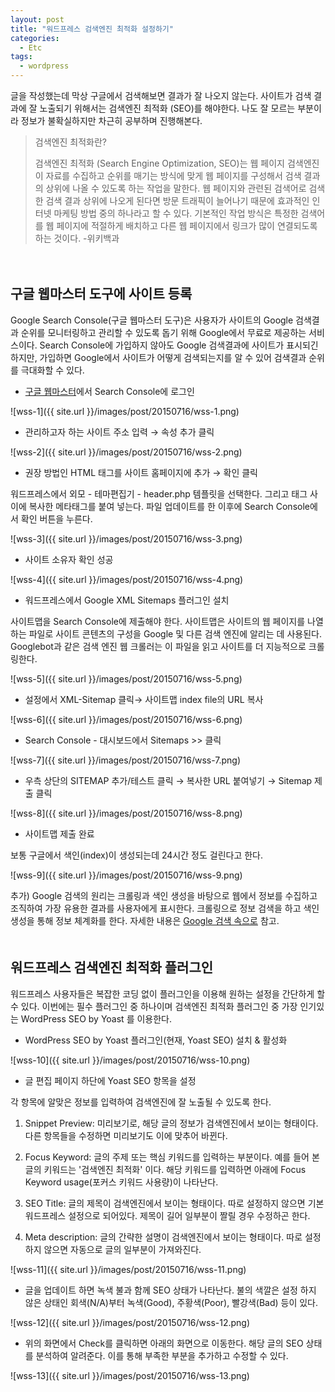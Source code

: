 ```yaml
---
layout: post
title: "워드프레스 검색엔진 최적화 설정하기"
categories:
  - Etc
tags:
  - wordpress
---
```


글을 작성했는데 막상 구글에서 검색해보면 결과가 잘 나오지 않는다. 사이트가 검색 결과에 잘 노출되기 위해서는 검색엔진 최적화 (SEO)를 해야한다. 나도 잘 모르는 부분이라 정보가 불확실하지만 차근히 공부하며 진행해본다.

> 검색엔진 최적화란?
> 
> 검색엔진 최적화 (Search Engine Optimization, SEO)는 웹 페이지 검색엔진이 자료를 수집하고 순위를 매기는 방식에 맞게 웹 페이지를 구성해서 검색 결과의 상위에 나올 수 있도록 하는 작업을 말한다. 웹 페이지와 관련된 검색어로 검색한 검색 결과 상위에 나오게 된다면 방문 트래픽이 늘어나기 때문에 효과적인 인터넷 마케팅 방법 중의 하나라고 할 수 있다. 기본적인 작업 방식은 특정한 검색어를 웹 페이지에 적절하게 배치하고 다른 웹 페이지에서 링크가 많이 연결되도록 하는 것이다. -위키백과

　  

## 구글 웹마스터 도구에 사이트 등록

Google Search Console(구글 웹마스터 도구)은 사용자가 사이트의 Google 검색결과 순위를 모니터링하고 관리할 수 있도록 돕기 위해 Google에서 무료로 제공하는 서비스이다. Search Console에 가입하지 않아도 Google 검색결과에 사이트가 표시되긴 하지만, 가입하면 Google에서 사이트가 어떻게 검색되는지를 알 수 있어 검색결과 순위를 극대화할 수 있다.

* [구글 웹마스터](https://www.google.com/webmasters/#?modal_active=none)에서 Search Console에 로그인

![wss-1]({{ site.url }}/images/post/20150716/wss-1.png)

* 관리하고자 하는 사이트 주소 입력 → 속성 추가 클릭

![wss-2]({{ site.url }}/images/post/20150716/wss-2.png)

* 권장 방법인 HTML 태그를 사이트 홈페이지에 추가 → 확인 클릭

워드프레스에서 외모 - 테마편집기 - header.php 템플릿을 선택한다. 그리고 <head></head> 태그 사이에 복사한 메타태그를 붙여 넣는다. 파일 업데이트를 한 이후에 Search Console에서 확인 버튼을 누른다.

![wss-3]({{ site.url }}/images/post/20150716/wss-3.png)

* 사이트 소유자 확인 성공

![wss-4]({{ site.url }}/images/post/20150716/wss-4.png)

* 워드프레스에서 Google XML Sitemaps 플러그인 설치

사이트맵을 Search Console에 제출해야 한다. 사이트맵은 사이트의 웹 페이지를 나열하는 파일로 사이트 콘텐츠의 구성을 Google 및 다른 검색 엔진에 알리는 데 사용된다. Googlebot과 같은 검색 엔진 웹 크롤러는 이 파일을 읽고 사이트를 더 지능적으로 크롤링한다.

![wss-5]({{ site.url }}/images/post/20150716/wss-5.png)

* 설정에서 XML-Sitemap 클릭→ 사이트맵 index file의 URL 복사

![wss-6]({{ site.url }}/images/post/20150716/wss-6.png)

* Search Console - 대시보드에서 Sitemaps >> 클릭

![wss-7]({{ site.url }}/images/post/20150716/wss-7.png)

* 우측 상단의 SITEMAP 추가/테스트 클릭 → 복사한 URL 붙여넣기 → Sitemap 제출 클릭

![wss-8]({{ site.url }}/images/post/20150716/wss-8.png)

* 사이트맵 제출 완료

보통 구글에서 색인(index)이 생성되는데 24시간 정도 걸린다고 한다.

![wss-9]({{ site.url }}/images/post/20150716/wss-9.png)

추가) Google 검색의 원리는 크롤링과 색인 생성을 바탕으로 웹에서 정보를 수집하고 조직하여 가장 유용한 결과를 사용자에게 표시한다. 크롤링으로 정보 검색을 하고 색인 생성을 통해 정보 체계화를 한다. 자세한 내용은 [Google 검색 속으로](http://www.google.co.kr/intl/ko/insidesearch/) 참고.  
　

## 워드프레스 검색엔진 최적화 플러그인

워드프레스 사용자들은 복잡한 코딩 없이 플러그인을 이용해 원하는 설정을 간단하게 할 수 있다. 이번에는 필수 플러그인 중 하나이며 검색엔진 최적화 플러그인 중 가장 인기있는 WordPress SEO by Yoast 를 이용한다.

* WordPress SEO by Yoast 플러그인(현재,  Yoast SEO) 설치 & 활성화

![wss-10]({{ site.url }}/images/post/20150716/wss-10.png)

* 글 편집 페이지 하단에 Yoast SEO 항목을 설정

각 항목에 알맞은 정보를 입력하여 검색엔진에 잘 노출될 수 있도록 한다.

1) Snippet Preview: 미리보기로, 해당 글의 정보가 검색엔진에서 보이는 형태이다. 다른 항목들을 수정하면 미리보기도 이에 맞추어 바뀐다.

2) Focus Keyword: 글의 주제 또는 핵심 키워드를 입력하는 부분이다. 예를 들어 본 글의 키워드는 '검색엔진 최적화' 이다. 해당 키워드를 입력하면 아래에 Focus Keyword usage(포커스 키워드 사용량)이 나타난다.

3) SEO Title: 글의 제목이 검색엔진에서 보이는 형태이다. 따로 설정하지 않으면 기본 워드프레스 설정으로 되어있다. 제목이 길어 일부분이 짤릴 경우 수정하곤 한다.

4) Meta description: 글의 간략한 설명이 검색엔진에서 보이는 형태이다. 따로 설정하지 않으면 자동으로 글의 일부분이 가져와진다.

![wss-11]({{ site.url }}/images/post/20150716/wss-11.png)

* 글을 업데이트 하면 녹색 불과 함께 SEO 상태가 나타난다. 불의 색깔은 설정 하지 않은 상태인 회색(N/A)부터 녹색(Good), 주황색(Poor), 빨강색(Bad) 등이 있다.

![wss-12]({{ site.url }}/images/post/20150716/wss-12.png)

* 위의 화면에서 Check를 클릭하면 아래의 화면으로 이동한다. 해당 글의 SEO 상태를 분석하여 알려준다. 이를 통해 부족한 부분을 추가하고 수정할 수 있다.

![wss-13]({{ site.url }}/images/post/20150716/wss-13.png)
